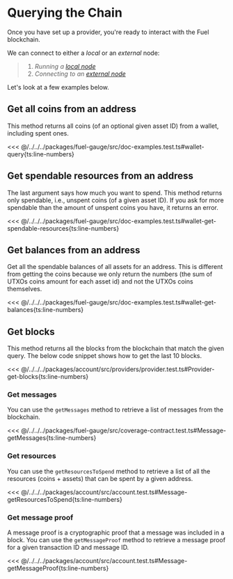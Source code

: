 # Querying the Chain

Once you have set up a provider, you're ready to interact with the Fuel blockchain.

We can connect to either a _*local*_ or an _*external*_ node:

> 1. _Running a [local node](https://docs.fuel.network/guides/running-a-node/)_
> 1. _Connecting to an [external node](./connecting-to-testnet.md)_

Let's look at a few examples below.

## Get all coins from an address

This method returns all coins (of an optional given asset ID) from a wallet, including spent ones.

<<< @/../../../packages/fuel-gauge/src/doc-examples.test.ts#wallet-query{ts:line-numbers}

## Get spendable resources from an address

The last argument says how much you want to spend. This method returns only spendable, i.e., unspent coins (of a given asset ID). If you ask for more spendable than the amount of unspent coins you have, it returns an error.

<<< @/../../../packages/fuel-gauge/src/doc-examples.test.ts#wallet-get-spendable-resources{ts:line-numbers}

## Get balances from an address

Get all the spendable balances of all assets for an address. This is different from getting the coins because we only return the numbers (the sum of UTXOs coins amount for each asset id) and not the UTXOs coins themselves.

<<< @/../../../packages/fuel-gauge/src/doc-examples.test.ts#wallet-get-balances{ts:line-numbers}

## Get blocks

This method returns all the blocks from the blockchain that match the given query. The below code snippet shows how to get the last 10 blocks.

<<< @/../../../packages/account/src/providers/provider.test.ts#Provider-get-blocks{ts:line-numbers}

### Get messages

You can use the `getMessages` method to retrieve a list of messages from the blockchain.

<<< @/../../../packages/fuel-gauge/src/coverage-contract.test.ts#Message-getMessages{ts:line-numbers}

### Get resources

You can use the `getResourcesToSpend` method to retrieve a list of all the resources (coins + assets) that can be spent by a given address.

<<< @/../../../packages/account/src/account.test.ts#Message-getResourcesToSpend{ts:line-numbers}

### Get message proof

A message proof is a cryptographic proof that a message was included in a block. You can use the `getMessageProof` method to retrieve a message proof for a given transaction ID and message ID.

<<< @/../../../packages/account/src/account.test.ts#Message-getMessageProof{ts:line-numbers}

<!-- TODO: Add docs for the two new parameters `commitBlockId` and `commitBlockHeight` -->